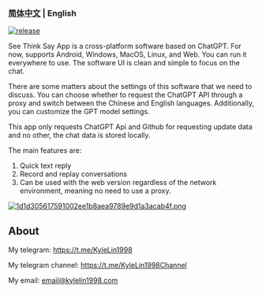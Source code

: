 
### [简体中文](./README.md) | English

[![release](https://img.shields.io/github/v/release/kylelin1998/See-Think-Say-App)](https://github.com/kylelin1998/See-Think-Say-App/releases/latest)

See Think Say App is a cross-platform software based on ChatGPT. For now, supports Android, Windows, MacOS, Linux, and Web.
You can run it everywhere to use. The software UI is clean and simple to focus on the chat.

There are some matters about the settings of this software that we need to discuss. You can choose whether to request the ChatGPT API through a proxy and switch between the Chinese and English languages. Additionally, you can customize the GPT model settings.

This app only requests ChatGPT Api and Github for requesting update data and no other, the chat data is stored locally.

The main features are:
1. Quick text reply
2. Record and replay conversations
3. Can be used with the web version regardless of the network environment, meaning no need to use a proxy.

[![1d1d305617591002ee1b8aea9789e9d1a3acab4f.png](https://openimg.kylelin1998.com/img/1d1d305617591002ee1b8aea9789e9d1a3acab4f.png)](https://camo.githubusercontent.com/a95ab326c85e6f6176ed906b999f3e9f324ac927e174dd8dbed07343a4a61d2a/68747470733a2f2f6f70656e696d672e6b796c656c696e313939382e636f6d2f696d672f633461666665396131336234346332303135623638633836353534343865626363383838363234362e706e67)

## About
My telegram: https://t.me/KyleLin1998

My telegram channel: https://t.me/KyleLin1998Channel

My email: email@kylelin1998.com
